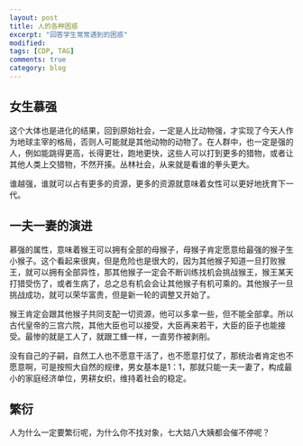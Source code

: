 ```yaml
---
layout: post
title: 人的各种困惑
excerpt: "回答学生常常遇到的困惑"
modified: 
tags: [CDP, TAG]
comments: true
category: blog
---
```




## 女生慕强

这个大体也是进化的结果，回到原始社会，一定是人比动物强，才实现了今天人作为地球主宰的格局，否则人可能就是其他动物的动物了。在人群中，也一定是强的人，例如能跳得更高，长得更壮，跑地更快，这些人可以打到更多的猎物，或者让其他人类上交猎物，不然开揍。丛林社会，从来就是看谁的拳头更大。

谁越强，谁就可以占有更多的资源，更多的资源就意味着女性可以更好地抚育下一代。



## 一夫一妻的演进

慕强的属性，意味着猴王可以拥有全部的母猴子，母猴子肯定愿意给最强的猴子生小猴子。这个看起来很爽，但是危险也是很大的，因为其他猴子知道一旦打败猴王，就可以拥有全部异性，那其他猴子一定会不断训练找机会挑战猴王，猴王某天打猎受伤了，或者生病了，总之总有机会会让其他猴子有机可乘的。其他猴子一旦挑战成功，就可以荣华富贵，但是新一轮的调整又开始了。

猴王肯定会跟其他猴子共同支配一切资源，他可以多拿一些，但不能全部拿。所以古代皇帝的三宫六院，其他大臣也可以接受，大臣再来若干，大臣的臣子也能接受。最惨的就是工人了，就跟工蜂一样，一直劳作被剥削。

没有自己的子嗣，自然工人也不愿意干活了，也不愿意打仗了，那统治者肯定也不愿意啊，可是按照大自然的规律，男女基本是1：1，那就只能一夫一妻了，构成最小的家庭经济单位，男耕女织，维持着社会的稳定。



## 繁衍

人为什么一定要繁衍呢，为什么你不找对象，七大姑八大姨都会催不停呢？





